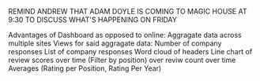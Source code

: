 REMIND ANDREW THAT ADAM DOYLE IS COMING TO MAGIC HOUSE AT 9:30 TO DISCUSS WHAT'S HAPPENING ON FRIDAY

Advantages of Dashboard as opposed to online:
    Aggragate data across multiple sites
    Views for said aggragate data:
        Number of company responses
        List of company responses
        Word cloud of headers
        Line chart of review scores over time (Filter by position) over reviw count over time
        Averages (Rating per Position, Rating Per Year)